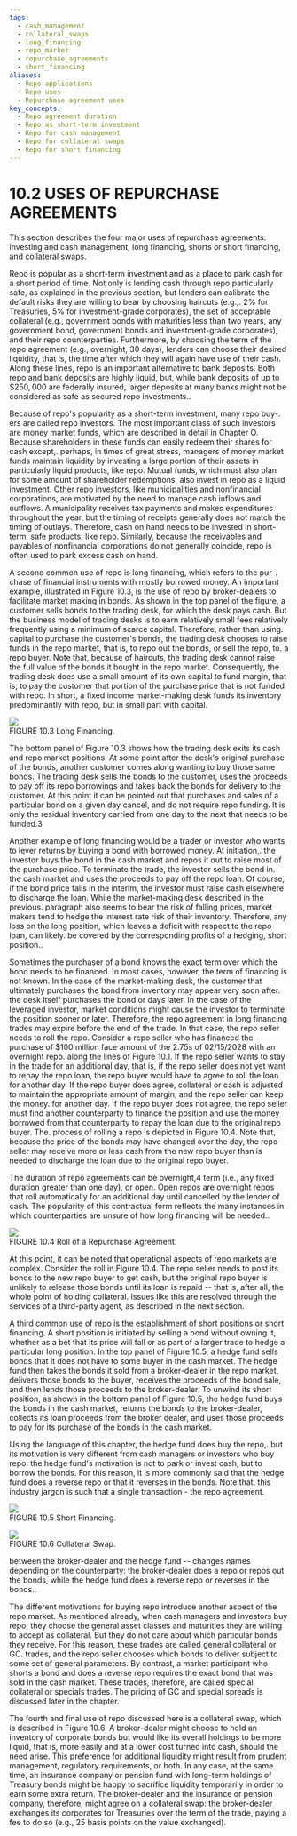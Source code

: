 ```yaml
---
tags:
  - cash_management
  - collateral_swaps
  - long_financing
  - repo_market
  - repurchase_agreements
  - short_financing
aliases:
  - Repo applications
  - Repo uses
  - Repurchase agreement uses
key_concepts:
  - Repo agreement duration
  - Repo as short-term investment
  - Repo for cash management
  - Repo for collateral swaps
  - Repo for short financing
---
```


# 10.2 USES OF REPURCHASE AGREEMENTS  

This section describes the four major uses of repurchase agreements: investing and cash management, long financing, shorts or short financing, and collateral swaps.  

Repo is popular as a short-term investment and as a place to park cash for a short period of time. Not only is lending cash through repo particularly safe, as explained in the previous section, but lenders can calibrate the default risks they are willing to bear by choosing haircuts (e.g.,. $2\%$ for Treasuries, $5\%$ for investment-grade corporates), the set of acceptable collateral (e.g., government bonds with maturities less than two years, any government bond, government bonds and investment-grade corporates), and their repo counterparties. Furthermore, by choosing the term of the repo agreement (e.g., overnight, 30 days), lenders can choose their desired liquidity, that is, the time after which they will again have use of their cash. Along these lines, repo is an important alternative to bank deposits. Both repo and bank deposits are highly liquid, but, while bank deposits of up to $\$250,000$ are federally insured, larger deposits at many banks might not be considered as safe as secured repo investments..  

Because of repo's popularity as a short-term investment, many repo buy-. ers are called repo investors. The most important class of such investors are money market funds, which are described in detail in Chapter O. Because shareholders in these funds can easily redeem their shares for cash except,. perhaps, in times of great stress, managers of money market funds maintain liquidity by investing a large portion of their assets in particularly liquid products, like repo. Mutual funds, which must also plan for some amount of shareholder redemptions, also invest in repo as a liquid investment. Other repo investors, like municipalities and nonfinancial corporations, are motivated by the need to manage cash inflows and outflows. A municipality receives tax payments and makes expenditures throughout the year, but the timing of receipts generally does not match the timing of outlays. Therefore, cash on hand needs to be invested in short-term, safe products, like repo. Similarly, because the receivables and payables of nonfinancial corporations do not generally coincide, repo is often used to park excess cash on hand.  

A second common use of repo is long financing, which refers to the pur-. chase of financial instruments with mostly borrowed money. An important example, illustrated in Figure 10.3, is the use of repo by broker-dealers to facilitate market making in bonds. As shown in the top panel of the figure, a customer sells bonds to the trading desk, for which the desk pays cash. But the business model of trading desks is to earn relatively small fees relatively frequently using a minimum of scarce capital. Therefore, rather than using. capital to purchase the customer's bonds, the trading desk chooses to raise funds in the repo market, that is, to repo out the bonds, or sell the repo, to. a repo buyer. Note that, because of haircuts, the trading desk cannot raise the full value of the bonds it bought in the repo market. Consequently, the trading desk does use a small amount of its own capital to fund margin, that is, to pay the customer that portion of the purchase price that is not funded with repo. In short, a fixed income market-making desk funds its inventory predominantly with repo, but in small part with capital.  

![](fd403e319ec39372a610ec79ed2d2945712e1710c3f620817f6282c8fe9762ff.jpg)  
FIGURE 10.3 Long Financing.  

The bottom panel of Figure 10.3 shows how the trading desk exits its cash and repo market positions. At some point after the desk's original purchase of the bonds, another customer comes along wanting to buy those same bonds. The trading desk sells the bonds to the customer, uses the proceeds to pay off its repo borrowings and takes back the bonds for delivery to the customer. At this point it can be pointed out that purchases and sales of a particular bond on a given day cancel, and do not require repo funding. It is only the residual inventory carried from one day to the next that needs to be funded.3  

Another example of long financing would be a trader or investor who wants to lever returns by buying a bond with borrowed money. At initiation,. the investor buys the bond in the cash market and repos it out to raise most of the purchase price. To terminate the trade, the investor sells the bond in. the cash market and uses the proceeds to pay off the repo loan. Of course, if the bond price falls in the interim, the investor must raise cash elsewhere to discharge the loan. While the market-making desk described in the previous. paragraph also seems to bear the risk of falling prices, market makers tend to hedge the interest rate risk of their inventory. Therefore, any loss on the long position, which leaves a deficit with respect to the repo loan, can likely. be covered by the corresponding profits of a hedging, short position..  

Sometimes the purchaser of a bond knows the exact term over which the bond needs to be financed. In most cases, however, the term of financing is not known. In the case of the market-making desk, the customer that ultimately purchases the bond from inventory may appear very soon after. the desk itself purchases the bond or days later. In the case of the leveraged investor, market conditions might cause the investor to terminate the position sooner or later. Therefore, the repo agreement in long financing trades may expire before the end of the trade. In that case, the repo seller needs to roll the repo. Consider a repo seller who has financed the purchase of $\$100$ million face amount of the 2.75s of 02/15/2028 with an overnight repo. along the lines of Figure 10.1. If the repo seller wants to stay in the trade for an additional day, that is, if the repo seller does not yet want to repay the repo loan, the repo buyer would have to agree to roll the loan for another day. If the repo buyer does agree, collateral or cash is adjusted to maintain the appropriate amount of margin, and the repo seller can keep the money. for another day. If the repo buyer does not agree, the repo seller must find another counterparty to finance the position and use the money borrowed from that counterparty to repay the loan due to the original repo buyer. The. process of rolling a repo is depicted in Figure 10.4. Note that, because the price of the bonds may have changed over the day, the repo seller may receive more or less cash from the new repo buyer than is needed to discharge the loan due to the original repo buyer.  

The duration of repo agreements can be overnight,4 term (i.e., any fixed duration greater than one day), or open. Open repos are overnight repos that roll automatically for an additional day until cancelled by the lender of cash. The popularity of this contractual form reflects the many instances in. which counterparties are unsure of how long financing will be needed..  

![](560ecef12bae30675e8c000f7fdf217feb35ffa6e221dae1d5707837a12722d8.jpg)  
FIGURE 10.4  Roll of a Repurchase Agreement.  

At this point, it can be noted that operational aspects of repo markets are complex. Consider the roll in Figure 10.4. The repo seller needs to post its bonds to the new repo buyer to get cash, but the original repo buyer is unlikely to release those bonds until its loan is repaid -- that is, after all, the whole point of holding collateral. Issues like this are resolved through the services of a third-party agent, as described in the next section.  

A third common use of repo is the establishment of short positions or short financing. A short position is initiated by selling a bond without owning it, whether as a bet that its price will fall or as part of a larger trade to hedge a particular long position. In the top panel of Figure 10.5, a hedge fund sells bonds that it does not have to some buyer in the cash market. The hedge fund then takes the bonds it sold from a broker-dealer in the repo market, delivers those bonds to the buyer, receives the proceeds of the bond sale, and then lends those proceeds to the broker-dealer. To unwind its short position, as shown in the bottom panel of Figure 10.5, the hedge fund buys the bonds in the cash market, returns the bonds to the broker-dealer, collects its loan proceeds from the broker dealer, and uses those proceeds to pay for its purchase of the bonds in the cash market.  

Using the language of this chapter, the hedge fund does buy the repo,. but its motivation is very different from cash managers or investors who buy repo: the hedge fund's motivation is not to park or invest cash, but to borrow the bonds. For this reason, it is more commonly said that the hedge fund does a reverse repo or that it reverses in the bonds. Note that. this industry jargon is such that a single transaction - the repo agreement.  

![](933fbced4668060d7735a23e723c00ad97053b719e2ec3f4b4e42294c96e6bdc.jpg)  
FIGURE 10.5  Short Financing.  

![](09d2cfbd522c4a0ed46454fcb11dd8d783fecd9a53a1c211e06a452484c152f5.jpg)  
FIGURE 10.6 Collateral Swap.  

between the broker-dealer and the hedge fund -- changes names depending on the counterparty: the broker-dealer does a repo or repos out the bonds, while the hedge fund does a reverse repo or reverses in the bonds..  

The different motivations for buying repo introduce another aspect of the repo market. As mentioned already, when cash managers and investors buy repo, they choose the general asset classes and maturities they are willing to accept as collateral. But they do not care about which particular bonds they receive. For this reason, these trades are called general collateral or GC. trades, and the repo seller chooses which bonds to deliver subject to some set of general parameters. By contrast, a market participant who shorts a bond and does a reverse repo requires the exact bond that was sold in the cash market. These trades, therefore, are called special collateral or specials trades. The pricing of GC and special spreads is discussed later in the chapter.  

The fourth and final use of repo discussed here is a collateral swap, which is described in Figure 10.6. A broker-dealer might choose to hold an inventory of corporate bonds but would like its overall holdings to be more liquid, that is, more easily and at a lower cost turned into cash, should the need arise. This preference for additional liquidity might result from prudent management, regulatory requirements, or both. In any case, at the same time, an insurance company or pension fund with long-term holdings of Treasury bonds might be happy to sacrifice liquidity temporarily in order to earn some extra return. The broker-dealer and the insurance or pension company, therefore, might agree on a collateral swap: the broker-dealer exchanges its corporates for Treasuries over the term of the trade, paying a fee to do so (e.g., 25 basis points on the value exchanged).
